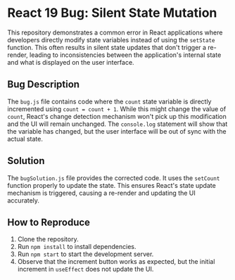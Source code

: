 # React 19 Bug: Silent State Mutation

This repository demonstrates a common error in React applications where developers directly modify state variables instead of using the `setState` function.  This often results in silent state updates that don't trigger a re-render, leading to inconsistencies between the application's internal state and what is displayed on the user interface.

## Bug Description

The `bug.js` file contains code where the `count` state variable is directly incremented using `count = count + 1`.  While this might change the value of `count`, React's change detection mechanism won't pick up this modification and the UI will remain unchanged.  The `console.log` statement will show that the variable has changed, but the user interface will be out of sync with the actual state.

## Solution

The `bugSolution.js` file provides the corrected code. It uses the `setCount` function properly to update the state.  This ensures React's state update mechanism is triggered, causing a re-render and updating the UI accurately.

## How to Reproduce

1. Clone the repository.
2. Run `npm install` to install dependencies.
3. Run `npm start` to start the development server.
4. Observe that the increment button works as expected, but the initial increment in `useEffect` does not update the UI.